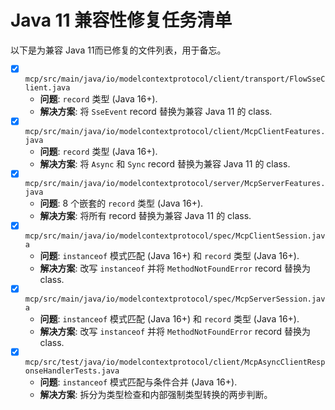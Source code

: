 # Java 11 兼容性修复任务清单

以下是为兼容 Java 11而已修复的文件列表，用于备忘。

* [x] `mcp/src/main/java/io/modelcontextprotocol/client/transport/FlowSseClient.java`
    * **问题**: `record` 类型 (Java 16+).
    * **解决方案**: 将 `SseEvent` record 替换为兼容 Java 11 的 class.
* [x] `mcp/src/main/java/io/modelcontextprotocol/client/McpClientFeatures.java`
    * **问题**: `record` 类型 (Java 16+).
    * **解决方案**: 将 `Async` 和 `Sync` record 替换为兼容 Java 11 的 class.
* [x] `mcp/src/main/java/io/modelcontextprotocol/server/McpServerFeatures.java`
    * **问题**: 8 个嵌套的 `record` 类型 (Java 16+).
    * **解决方案**: 将所有 record 替换为兼容 Java 11 的 class.
* [x] `mcp/src/main/java/io/modelcontextprotocol/spec/McpClientSession.java`
    * **问题**: `instanceof` 模式匹配 (Java 16+) 和 `record` 类型 (Java 16+).
    * **解决方案**: 改写 `instanceof` 并将 `MethodNotFoundError` record 替换为 class.
* [x] `mcp/src/main/java/io/modelcontextprotocol/spec/McpServerSession.java`
    * **问题**: `instanceof` 模式匹配 (Java 16+) 和 `record` 类型 (Java 16+).
    * **解决方案**: 改写 `instanceof` 并将 `MethodNotFoundError` record 替换为 class.
* [x] `mcp/src/test/java/io/modelcontextprotocol/client/McpAsyncClientResponseHandlerTests.java`
    * **问题**: `instanceof` 模式匹配与条件合并 (Java 16+).
    * **解决方案**: 拆分为类型检查和内部强制类型转换的两步判断。


